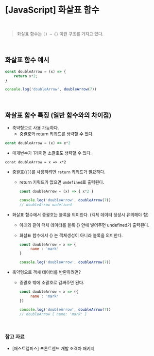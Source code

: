 # [JavaScript] 화살표 함수 
<br>

> 화살표 함수는 `() ⇒ {}` 이런 구조를 가지고 있다.
> 

<br>

## 화살표 함수 예시

```jsx
const doubleArrow = (x) => {
    return x*2;
}

console.log('doubleArrow', doubleArrow(7))
```
<br>

## 화살표 함수 특징 (일반 함수와의 차이점)

- 축약형으로 사용 가능하다.
    - 중괄호와 return 키워드를 생략할 수 있다.

```jsx
const doubleArrow = (x) => x*2
```

- 매개변수가 1개이면 소괄호도 생략할 수 있다.

```
const doubleArrow = x => x*2
```

- 중괄호(`{}`)를 사용하려면 `return` 키워드가 필요하다.
    - return 키워드가 없으면 `undefined`로 출력된다.
        
        ```jsx
        const doubleArrow = (x) => { x*2 }
        
        console.log('doubleArrow', doubleArrow(7))
        // doubleArrow undefined
        ```
        
- 화살표 함수에서 중괄호는 블록을 의미한다. (객체 데이터 생성시 유의해야 함)
    - 아래와 같이 객체 데이터를 블록 {} 안에 넣어주면 undefined가 출력된다.
    - 화살표 함수에서 {} 는 객체생성이 아니라 블록을 의미한다.
        
        ```jsx
        const doubleArrow = x => {
             name : 'mark'
        }
        
        console.log('doubleArrow', doubleArrow(7))
        ```
        
- 축약형으로 객체 데이터를 반환하려면?
    - 중괄호 밖에 소괄호로 감싸주면 된다.
        
        ```jsx
        const doubleArrow = x => ({
             name : 'mark'
        })
        
        console.log('doubleArrow', doubleArrow(7))
        // doubleArrow { name: 'mark' }
        ```

<br>

### 참고 자료
- [패스트캠퍼스] 프론트엔드 개발 초격차 패키지